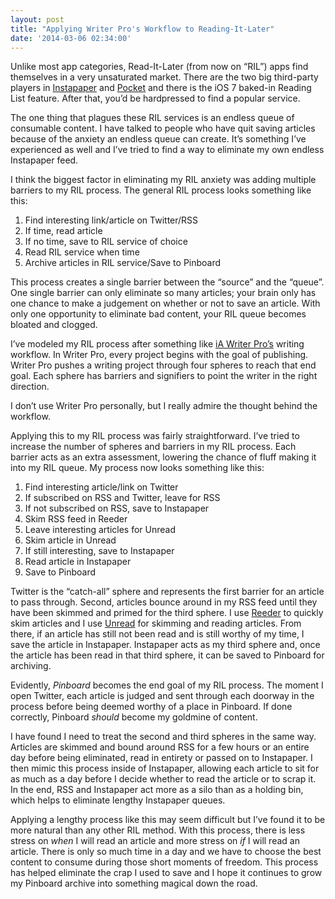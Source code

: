 ```yaml
---
layout: post
title: "Applying Writer Pro's Workflow to Reading-It-Later"
date: '2014-03-06 02:34:00'
---
```


<p data-preserve-html-node="true">Unlike most app categories, Read-It-Later (from now on &#8220;RIL&#8221;) apps find themselves in a very unsaturated market. There are the two big third-party players in <a data-preserve-html-node="true" href="http://instapaper.com">Instapaper</a> and <a data-preserve-html-node="true" href="http://getpocket.com">Pocket</a> and there is the iOS 7 baked-in Reading List feature. After that, you&#8217;d be hardpressed to find a popular service.</p>

<p data-preserve-html-node="true">The one thing that plagues these RIL services is an endless queue of consumable content. I have talked to people who have quit saving articles because of the anxiety an endless queue can create. It&#8217;s something I&#8217;ve experienced as well and I&#8217;ve tried to find a way to eliminate my own endless Instapaper feed.</p>

<p data-preserve-html-node="true">I think the biggest factor in eliminating my RIL anxiety was adding multiple barriers to my RIL process. The general RIL process looks something like this:</p>

<ol data-preserve-html-node="true">
<li data-preserve-html-node="true">Find interesting link/article on Twitter/RSS</li>
<li data-preserve-html-node="true">If time, read article</li>
<li data-preserve-html-node="true">If no time, save to RIL service of choice</li>
<li data-preserve-html-node="true">Read RIL service when time</li>
<li data-preserve-html-node="true">Archive articles in RIL service/Save to Pinboard</li>
</ol>

<p data-preserve-html-node="true">This process creates a single barrier between the &#8220;source&#8221; and the &#8220;queue&#8221;. One single barrier can only eliminate so many articles; your brain only has one chance to make a judgement on whether or not to save an article. With only one opportunity to eliminate bad content, your RIL queue becomes bloated and clogged.</p>

<p data-preserve-html-node="true">I&#8217;ve modeled my RIL process after something like <a data-preserve-html-node="true" href="http://writer.pro">iA Writer Pro&#8217;s</a> writing workflow. In Writer Pro, every project begins with the goal of publishing. Writer Pro pushes a writing project through four spheres to reach that end goal. Each sphere has barriers and signifiers to point the writer in the right direction.</p>

<p data-preserve-html-node="true">I don&#8217;t use Writer Pro personally, but I really admire the thought behind the workflow.</p>

<p data-preserve-html-node="true">Applying this to my RIL process was fairly straightforward. I&#8217;ve tried to increase the number of spheres and barriers in my RIL process. Each barrier acts as an extra assessment, lowering the chance of fluff making it into my RIL queue. My process now looks something like this:</p>

<ol data-preserve-html-node="true">
<li data-preserve-html-node="true">Find interesting article/link on Twitter</li>
<li data-preserve-html-node="true">If subscribed on RSS and Twitter, leave for RSS</li>
<li data-preserve-html-node="true">If not subscribed on RSS, save to Instapaper</li>
<li data-preserve-html-node="true">Skim RSS feed in Reeder</li>
<li data-preserve-html-node="true">Leave interesting articles for Unread</li>
<li data-preserve-html-node="true">Skim article in Unread</li>
<li data-preserve-html-node="true">If still interesting, save to Instapaper</li>
<li data-preserve-html-node="true">Read article in Instapaper</li>
<li data-preserve-html-node="true">Save to Pinboard</li>
</ol>

<p data-preserve-html-node="true">Twitter is the &#8220;catch-all&#8221; sphere and represents the first barrier for an article to pass through. Second, articles bounce around in my RSS feed until they have been skimmed and primed for the third sphere. I use <a data-preserve-html-node="true" href="http://reederapp.com">Reeder</a> to quickly skim articles and I use <a data-preserve-html-node="true" href="http://jaredsinclair.com/unread">Unread</a> for skimming and reading articles. From there, if an article has still not been read and is still worthy of my time, I save the article in Instapaper. Instapaper acts as my third sphere and, once the article has been read in that third sphere, it can be saved to Pinboard for archiving. </p>

<p data-preserve-html-node="true">Evidently, <em data-preserve-html-node="true">Pinboard</em> becomes the end goal of my RIL process. The moment I open Twitter, each article is judged and sent through each doorway in the process before being deemed worthy of a place in Pinboard. If done correctly, Pinboard <em data-preserve-html-node="true">should</em> become my goldmine of content.</p>

<p data-preserve-html-node="true">I have found I need to treat the second and third spheres in the same way. Articles are skimmed and bound around RSS for a few hours or an entire day before being eliminated, read in entirety or passed on to Instapaper. I then mimic this process inside of Instapaper, allowing each article to sit for as much as a day before I decide whether to read the article or to scrap it. In the end, RSS and Instapaper act more as a silo than as a holding bin, which helps to eliminate lengthy Instapaper queues.</p>

<p data-preserve-html-node="true">Applying a lengthy process like this may seem difficult but I&#8217;ve found it to be more natural than any other RIL method. With this process, there is less stress on <em data-preserve-html-node="true">when</em> I will read an article and more stress on <em data-preserve-html-node="true">if</em> I will read an article. There is only so much time in a day and we have to choose the best content to consume during those short moments of freedom. This process has helped eliminate the crap I used to save and I hope it continues to grow my Pinboard archive into something magical down the road. </p>